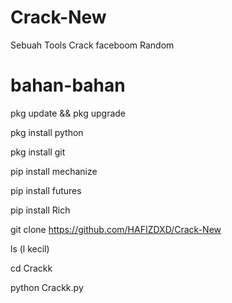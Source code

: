 # Crack-New
Sebuah Tools Crack faceboom Random


# bahan-bahan
pkg update && pkg upgrade

pkg install python

pkg install git

pip install mechanize

pip install futures

pip install Rich

git clone 
https://github.com/HAFIZDXD/Crack-New

ls (l kecil)

cd Crackk

python Crackk.py
